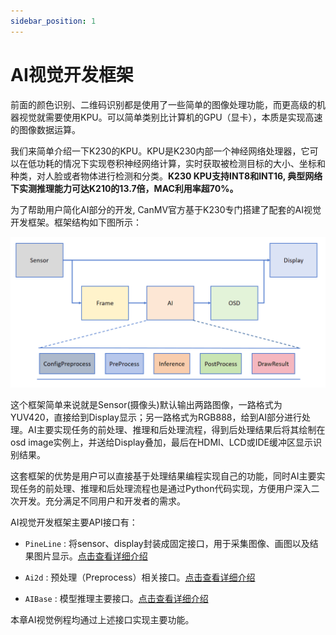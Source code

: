 ```yaml
---
sidebar_position: 1
---
```


# AI视觉开发框架

前面的颜色识别、二维码识别都是使用了一些简单的图像处理功能，而更高级的机器视觉就需要使用KPU。可以简单类别比计算机的GPU（显卡），本质是实现高速的图像数据运算。

我们来简单介绍一下K230的KPU。KPU是K230内部一个神经网络处理器，它可以在低功耗的情况下实现卷积神经网络计算，实时获取被检测目标的大小、坐标和种类，对人脸或者物体进行检测和分类。**K230 KPU支持INT8和INT16, 典型网络下实测推理能力可达K210的13.7倍，MAC利用率超70%。**

为了帮助用户简化AI部分的开发, CanMV官方基于K230专门搭建了配套的AI视觉开发框架。框架结构如下图所示：

![ai_frame](./img/ai_frame/ai_frame1.png)

这个框架简单来说就是Sensor(摄像头)默认输出两路图像，一路格式为YUV420，直接给到Display显示；另一路格式为RGB888，给到AI部分进行处理。AI主要实现任务的前处理、推理和后处理流程，得到后处理结果后将其绘制在osd image实例上，并送给Display叠加，最后在HDMI、LCD或IDE缓冲区显示识别结果。

这套框架的优势是用户可以直接基于处理结果编程实现自己的功能，同时AI主要实现任务的前处理、推理和后处理流程也是通过Python代码实现，方便用户深入二次开发。充分满足不同用户和开发者的需求。

AI视觉开发框架主要API接口有：

- `PineLine` : 将sensor、display封装成固定接口，用于采集图像、画图以及结果图片显示。[点击查看详细介绍](https://developer.canaan-creative.com/k230_canmv/main/zh/example/ai/AI_Demo%E8%AF%B4%E6%98%8E%E6%96%87%E6%A1%A3.html#pipeline)


- `Ai2d` : 预处理（Preprocess）相关接口。[点击查看详细介绍](https://developer.canaan-creative.com/k230_canmv/main/zh/example/ai/AI_Demo%E8%AF%B4%E6%98%8E%E6%96%87%E6%A1%A3.html#ai2d)

- `AIBase` : 模型推理主要接口。[点击查看详细介绍](https://developer.canaan-creative.com/k230_canmv/main/zh/example/ai/AI_Demo%E8%AF%B4%E6%98%8E%E6%96%87%E6%A1%A3.html#aibase)

本章AI视觉例程均通过上述接口实现主要功能。